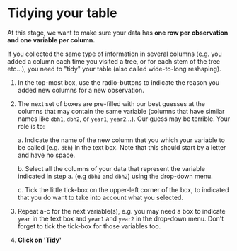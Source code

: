 # Tidying your table

At this stage, we want to make sure your data has **one row per observation and one variable per column.**

If you collected the same type of information in several columns (e.g. you added a column each time you visited a tree, or for each stem of the tree etc...), you need to "tidy" your table (also called wide-to-long reshaping). 

 1. In the top-most box, use the radio-buttons to indicate the reason you added new columns for a new observation.
 
 2. The next set of boxes are pre-filled with our best guesses at the columns that may contain the same variable (columns that have similar names like `dbh1`, `dbh2`, or  `year1`, `year2`...). Our guess may be terrible. Your role is to:
 
      a. Indicate the name of the new column that you which your variable to be called (e.g. `dbh`) in the text box. Note that this should start by a letter and have no space.
       
      b. Select all the columns of your data that represent the variable indicated in step a. (e.g `dbh1` and `dbh2`) using the drop-down menu.

      c. Tick the little tick-box on the upper-left corner of the box, to indicated that you do want to take into account what you selected.
       
 3. Repeat a-c for the next variable(s), e.g. you may need a box to indicate `year` in the text box and `year1` and `year2` in the drop-down menu. Don't forget to tick the tick-box for those variables too.
 
 4. **Click on 'Tidy'**
       

